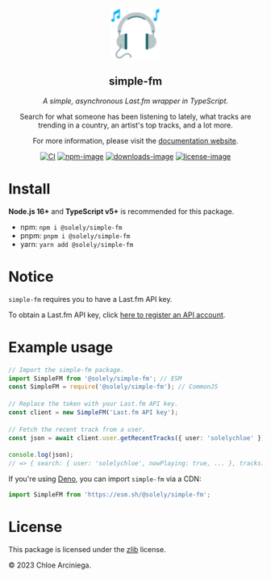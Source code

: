 <div align="center">

<a href="https://simple.arciniega.one" title="simple.arciniega.one">
    <img
      src="public/logo.svg"
      height="100"
      weight="100"
      alt="Headphones with musical notes coming out of it."
      title="Headphones with musical notes coming out of it."
    />
</a>

## simple-fm

_A simple, asynchronous Last.fm wrapper in TypeScript._

Search for what someone has been listening to lately, what tracks are trending in a country, an artist's top tracks, and
a lot more.

For more information, please visit the [documentation website][docs].

[![CI][actions-image]][actions-link] [![npm-image]][npm-link] [![downloads-image]][npm-link] [![license-image]][license]

</div>

# Install

**Node.js 16+** and **TypeScript v5+** is recommended for this package.

- npm: `npm i @solely/simple-fm`
- pnpm: `pnpm i @solely/simple-fm`
- yarn: `yarn add @solely/simple-fm`

# Notice

`simple-fm` requires you to have a Last.fm API key.

To obtain a Last.fm API key, click [here to register an API account][last-fm-api].

# Example usage

```ts
// Import the simple-fm package.
import SimpleFM from '@solely/simple-fm'; // ESM
const SimpleFM = require('@solely/simple-fm'); // CommonJS

// Replace the token with your Last.fm API key.
const client = new SimpleFM('Last.fm API key');

// Fetch the recent track from a user.
const json = await client.user.getRecentTracks({ user: 'solelychloe' });

console.log(json);
// => { search: { user: 'solelychloe', nowPlaying: true, ... }, tracks: [...] }
```

If you're using [Deno][deno-repo], you can import `simple-fm` via a CDN:

```ts
import SimpleFM from 'https://esm.sh/@solely/simple-fm';
```

# License

This package is licensed under the [zlib][license] license.

© 2023 Chloe Arciniega.

[actions-image]:
  https://img.shields.io/github/actions/workflow/status/solelychloe/simple-fm/main.yml?colorA=18181B&colorB=de3931
[actions-link]: https://github.com/solelychloe/simple-fm/actions/workflows/main.yml
[deno-repo]: https://github.com/denoland/deno
[docs]: https://simple.arciniega.one
[logo]: /public/logo.svg 'The Twitter headphone emoji with musical notes in it.'
[license]: /LICENSE
[downloads-image]: https://img.shields.io/npm/dm/@solely/simple-fm.svg?style=flat&colorA=18181B&colorB=de3931
[last-fm-api]: https://www.last.fm/api/account/create
[license-image]: https://img.shields.io/npm/l/@solely/simple-fm.svg?style=flat&colorA=18181B&colorB=de3931
[npm-image]: https://img.shields.io/npm/v/@solely/simple-fm.svg?style=flat&colorA=18181B&colorB=de3931
[npm-link]: https://npmjs.org/package/@solely/simple-fm
